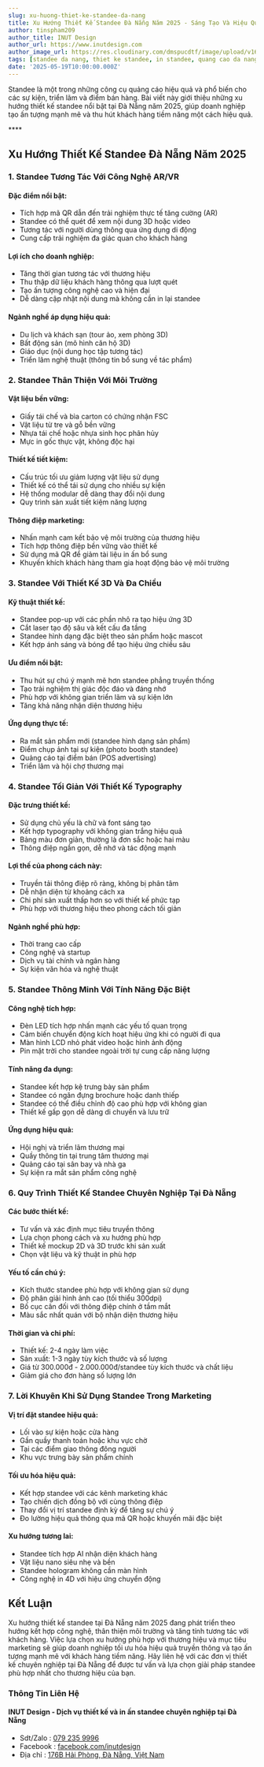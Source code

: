 ```yaml
---
slug: xu-huong-thiet-ke-standee-da-nang
title: Xu Hướng Thiết Kế Standee Đà Nẵng Năm 2025 - Sáng Tạo Và Hiệu Quả
author: tinspham209
author_title: INUT Design
author_url: https://www.inutdesign.com
author_image_url: https://res.cloudinary.com/dmspucdtf/image/upload/v1663647671/inut/292635797_197003529328579_4330060878795101093_n_bjzhby.jpg
tags: [standee da nang, thiet ke standee, in standee, quang cao da nang]
date: '2025-05-19T10:00:00.000Z'
---
```


Standee là một trong những công cụ quảng cáo hiệu quả và phổ biến cho các sự kiện, triển lãm và điểm bán hàng. Bài viết này giới thiệu những xu hướng thiết kế standee nổi bật tại Đà Nẵng năm 2025, giúp doanh nghiệp tạo ấn tượng mạnh mẽ và thu hút khách hàng tiềm năng một cách hiệu quả.

<!-- truncate-->****

<!-- ## Table of contents -->

## Xu Hướng Thiết Kế Standee Đà Nẵng Năm 2025

### 1. Standee Tương Tác Với Công Nghệ AR/VR

#### Đặc điểm nổi bật:
- Tích hợp mã QR dẫn đến trải nghiệm thực tế tăng cường (AR)
- Standee có thể quét để xem nội dung 3D hoặc video
- Tương tác với người dùng thông qua ứng dụng di động
- Cung cấp trải nghiệm đa giác quan cho khách hàng

#### Lợi ích cho doanh nghiệp:
- Tăng thời gian tương tác với thương hiệu
- Thu thập dữ liệu khách hàng thông qua lượt quét
- Tạo ấn tượng công nghệ cao và hiện đại
- Dễ dàng cập nhật nội dung mà không cần in lại standee

#### Ngành nghề áp dụng hiệu quả:
- Du lịch và khách sạn (tour ảo, xem phòng 3D)
- Bất động sản (mô hình căn hộ 3D)
- Giáo dục (nội dung học tập tương tác)
- Triển lãm nghệ thuật (thông tin bổ sung về tác phẩm)

### 2. Standee Thân Thiện Với Môi Trường

#### Vật liệu bền vững:
- Giấy tái chế và bìa carton có chứng nhận FSC
- Vật liệu từ tre và gỗ bền vững
- Nhựa tái chế hoặc nhựa sinh học phân hủy
- Mực in gốc thực vật, không độc hại

#### Thiết kế tiết kiệm:
- Cấu trúc tối ưu giảm lượng vật liệu sử dụng
- Thiết kế có thể tái sử dụng cho nhiều sự kiện
- Hệ thống modular dễ dàng thay đổi nội dung
- Quy trình sản xuất tiết kiệm năng lượng

#### Thông điệp marketing:
- Nhấn mạnh cam kết bảo vệ môi trường của thương hiệu
- Tích hợp thông điệp bền vững vào thiết kế
- Sử dụng mã QR để giảm tài liệu in ấn bổ sung
- Khuyến khích khách hàng tham gia hoạt động bảo vệ môi trường

### 3. Standee Với Thiết Kế 3D Và Đa Chiều

#### Kỹ thuật thiết kế:
- Standee pop-up với các phần nhô ra tạo hiệu ứng 3D
- Cắt laser tạo độ sâu và kết cấu đa tầng
- Standee hình dạng đặc biệt theo sản phẩm hoặc mascot
- Kết hợp ánh sáng và bóng để tạo hiệu ứng chiều sâu

#### Ưu điểm nổi bật:
- Thu hút sự chú ý mạnh mẽ hơn standee phẳng truyền thống
- Tạo trải nghiệm thị giác độc đáo và đáng nhớ
- Phù hợp với không gian triển lãm và sự kiện lớn
- Tăng khả năng nhận diện thương hiệu

#### Ứng dụng thực tế:
- Ra mắt sản phẩm mới (standee hình dạng sản phẩm)
- Điểm chụp ảnh tại sự kiện (photo booth standee)
- Quảng cáo tại điểm bán (POS advertising)
- Triển lãm và hội chợ thương mại

### 4. Standee Tối Giản Với Thiết Kế Typography

#### Đặc trưng thiết kế:
- Sử dụng chủ yếu là chữ và font sáng tạo
- Kết hợp typography với không gian trắng hiệu quả
- Bảng màu đơn giản, thường là đơn sắc hoặc hai màu
- Thông điệp ngắn gọn, dễ nhớ và tác động mạnh

#### Lợi thế của phong cách này:
- Truyền tải thông điệp rõ ràng, không bị phân tâm
- Dễ nhận diện từ khoảng cách xa
- Chi phí sản xuất thấp hơn so với thiết kế phức tạp
- Phù hợp với thương hiệu theo phong cách tối giản

#### Ngành nghề phù hợp:
- Thời trang cao cấp
- Công nghệ và startup
- Dịch vụ tài chính và ngân hàng
- Sự kiện văn hóa và nghệ thuật

### 5. Standee Thông Minh Với Tính Năng Đặc Biệt

#### Công nghệ tích hợp:
- Đèn LED tích hợp nhấn mạnh các yếu tố quan trọng
- Cảm biến chuyển động kích hoạt hiệu ứng khi có người đi qua
- Màn hình LCD nhỏ phát video hoặc hình ảnh động
- Pin mặt trời cho standee ngoài trời tự cung cấp năng lượng

#### Tính năng đa dụng:
- Standee kết hợp kệ trưng bày sản phẩm
- Standee có ngăn đựng brochure hoặc danh thiếp
- Standee có thể điều chỉnh độ cao phù hợp với không gian
- Thiết kế gấp gọn dễ dàng di chuyển và lưu trữ

#### Ứng dụng hiệu quả:
- Hội nghị và triển lãm thương mại
- Quầy thông tin tại trung tâm thương mại
- Quảng cáo tại sân bay và nhà ga
- Sự kiện ra mắt sản phẩm công nghệ

### 6. Quy Trình Thiết Kế Standee Chuyên Nghiệp Tại Đà Nẵng

#### Các bước thiết kế:
- Tư vấn và xác định mục tiêu truyền thông
- Lựa chọn phong cách và xu hướng phù hợp
- Thiết kế mockup 2D và 3D trước khi sản xuất
- Chọn vật liệu và kỹ thuật in phù hợp

#### Yếu tố cần chú ý:
- Kích thước standee phù hợp với không gian sử dụng
- Độ phân giải hình ảnh cao (tối thiểu 300dpi)
- Bố cục cân đối với thông điệp chính ở tầm mắt
- Màu sắc nhất quán với bộ nhận diện thương hiệu

#### Thời gian và chi phí:
- Thiết kế: 2-4 ngày làm việc
- Sản xuất: 1-3 ngày tùy kích thước và số lượng
- Giá từ 300.000đ - 2.000.000đ/standee tùy kích thước và chất liệu
- Giảm giá cho đơn hàng số lượng lớn

### 7. Lời Khuyên Khi Sử Dụng Standee Trong Marketing

#### Vị trí đặt standee hiệu quả:
- Lối vào sự kiện hoặc cửa hàng
- Gần quầy thanh toán hoặc khu vực chờ
- Tại các điểm giao thông đông người
- Khu vực trưng bày sản phẩm chính

#### Tối ưu hóa hiệu quả:
- Kết hợp standee với các kênh marketing khác
- Tạo chiến dịch đồng bộ với cùng thông điệp
- Thay đổi vị trí standee định kỳ để tăng sự chú ý
- Đo lường hiệu quả thông qua mã QR hoặc khuyến mãi đặc biệt

#### Xu hướng tương lai:
- Standee tích hợp AI nhận diện khách hàng
- Vật liệu nano siêu nhẹ và bền
- Standee hologram không cần màn hình
- Công nghệ in 4D với hiệu ứng chuyển động

## Kết Luận

Xu hướng thiết kế standee tại Đà Nẵng năm 2025 đang phát triển theo hướng kết hợp công nghệ, thân thiện môi trường và tăng tính tương tác với khách hàng. Việc lựa chọn xu hướng phù hợp với thương hiệu và mục tiêu marketing sẽ giúp doanh nghiệp tối ưu hóa hiệu quả truyền thông và tạo ấn tượng mạnh mẽ với khách hàng tiềm năng. Hãy liên hệ với các đơn vị thiết kế chuyên nghiệp tại Đà Nẵng để được tư vấn và lựa chọn giải pháp standee phù hợp nhất cho thương hiệu của bạn.

### Thông Tin Liên Hệ

#### INUT Design - Dịch vụ thiết kế và in ấn standee chuyên nghiệp tại Đà Nẵng
- Sdt/Zalo : [079 235 9996](tel:0792359996)
- Facebook : [facebook.com/inutdesign](https://www.facebook.com/inutdesign)
- Địa chỉ : [176B Hải Phòng, Đà Nẵng, Việt Nam](https://maps.app.goo.gl/SRm8YB4fy8VfWmb39)